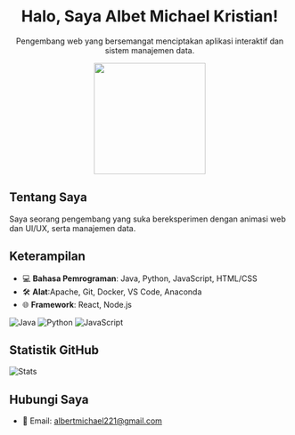 <div align="center">
  <h1>Halo, Saya Albet Michael Kristian!</h1>
  <p>Pengembang web yang bersemangat menciptakan aplikasi interaktif dan sistem manajemen data.</p>
  <img src="https://media.giphy.com/media/3o7btPCcdNniyf0ArS/giphy.gif" width="200"/>
</div>

## Tentang Saya
Saya seorang pengembang yang suka bereksperimen dengan animasi web dan UI/UX, serta manajemen data.

## Keterampilan
- 💻 **Bahasa Pemrograman**: Java, Python, JavaScript, HTML/CSS
- 🛠 **Alat**:Apache, Git, Docker, VS Code, Anaconda
- 🌐 **Framework**: React, Node.js

![Java](https://img.shields.io/badge/-Java-007396?style=flat&logo=java)
![Python](https://img.shields.io/badge/-Python-3776AB?style=flat&logo=python)
![JavaScript](https://img.shields.io/badge/-JavaScript-F7DF1E?style=flat&logo=javascript)

## Statistik GitHub
![Stats](https://github-readme-stats.vercel.app/api?username=4lDev&show_icons=true&theme=radical)

## Hubungi Saya
- 📧 Email: albertmichael221@gmail.com
